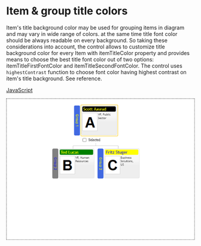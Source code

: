 # Item & group title colors

Item's title background color may be used for grouping items in diagram and may vary in wide range of colors. at the same time title font color should be always readable on every background. So taking these considerations into account, the control allows to customize title background color for every Item with itemTitleColor property and provides means to choose the best title font color out of two options: itemTitleFirstFontColor and itemTitleSecondFontColor. The control uses `highestContrast` function to choose font color having highest contrast on item's title background. See reference.

[JavaScript](javascript.controls/CaseItemAndGroupTitleColors.html)

![Screenshot](javascript.controls/__image_snapshots__/CaseItemAndGroupTitleColors-snap.png)